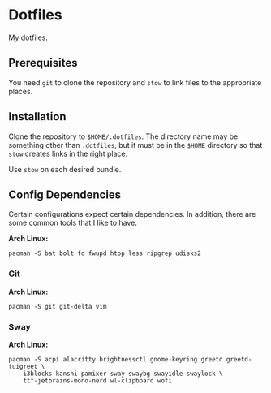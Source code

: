 # Dotfiles

My dotfiles.

## Prerequisites

You need `git` to clone the repository and `stow` to link files to the
appropriate places.

## Installation

Clone the repository to `$HOME/.dotfiles`. The directory name may be something
other than `.dotfiles`, but it must be in the `$HOME` directory so that `stow`
creates links in the right place.

Use `stow` on each desired bundle.

## Config Dependencies

Certain configurations expect certain dependencies. In addition, there are some
common tools that I like to have.

**Arch Linux:**

```shell
pacman -S bat bolt fd fwupd htop less ripgrep udisks2
```

### Git

**Arch Linux:**

```shell
pacman -S git git-delta vim
```

### Sway

**Arch Linux:**

```shell
pacman -S acpi alacritty brightnessctl gnome-keyring greetd greetd-tuigreet \
    i3blocks kanshi pamixer sway swaybg swayidle swaylock \
    ttf-jetbrains-mono-nerd wl-clipboard wofi
```
